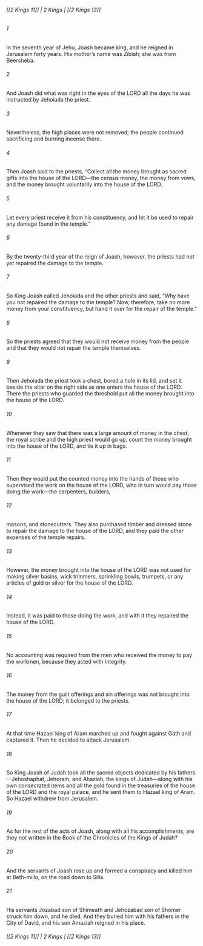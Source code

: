 ###### [[2 Kings 11]] | 2 Kings | [[2 Kings 13]]

###### 1
In the seventh year of Jehu, Joash became king, and he reigned in Jerusalem forty years. His mother’s name was Zibiah; she was from Beersheba.
###### 2
And Joash did what was right in the eyes of the LORD all the days he was instructed by Jehoiada the priest.
###### 3
Nevertheless, the high places were not removed; the people continued sacrificing and burning incense there.
###### 4
Then Joash said to the priests, “Collect all the money brought as sacred gifts into the house of the LORD—the census money, the money from vows, and the money brought voluntarily into the house of the LORD.
###### 5
Let every priest receive it from his constituency, and let it be used to repair any damage found in the temple.”
###### 6
By the twenty-third year of the reign of Joash, however, the priests had not yet repaired the damage to the temple.
###### 7
So King Joash called Jehoiada and the other priests and said, “Why have you not repaired the damage to the temple? Now, therefore, take no more money from your constituency, but hand it over for the repair of the temple.”
###### 8
So the priests agreed that they would not receive money from the people and that they would not repair the temple themselves.
###### 9
Then Jehoiada the priest took a chest, bored a hole in its lid, and set it beside the altar on the right side as one enters the house of the LORD. There the priests who guarded the threshold put all the money brought into the house of the LORD.
###### 10
Whenever they saw that there was a large amount of money in the chest, the royal scribe and the high priest would go up, count the money brought into the house of the LORD, and tie it up in bags.
###### 11
Then they would put the counted money into the hands of those who supervised the work on the house of the LORD, who in turn would pay those doing the work—the carpenters, builders,
###### 12
masons, and stonecutters. They also purchased timber and dressed stone to repair the damage to the house of the LORD, and they paid the other expenses of the temple repairs.
###### 13
However, the money brought into the house of the LORD was not used for making silver basins, wick trimmers, sprinkling bowls, trumpets, or any articles of gold or silver for the house of the LORD.
###### 14
Instead, it was paid to those doing the work, and with it they repaired the house of the LORD.
###### 15
No accounting was required from the men who received the money to pay the workmen, because they acted with integrity.
###### 16
The money from the guilt offerings and sin offerings was not brought into the house of the LORD; it belonged to the priests.
###### 17
At that time Hazael king of Aram marched up and fought against Gath and captured it. Then he decided to attack Jerusalem.
###### 18
So King Joash of Judah took all the sacred objects dedicated by his fathers—Jehoshaphat, Jehoram, and Ahaziah, the kings of Judah—along with his own consecrated items and all the gold found in the treasuries of the house of the LORD and the royal palace, and he sent them to Hazael king of Aram. So Hazael withdrew from Jerusalem.
###### 19
As for the rest of the acts of Joash, along with all his accomplishments, are they not written in the Book of the Chronicles of the Kings of Judah?
###### 20
And the servants of Joash rose up and formed a conspiracy and killed him at Beth-millo, on the road down to Silla.
###### 21
His servants Jozabad son of Shimeath and Jehozabad son of Shomer struck him down, and he died. And they buried him with his fathers in the City of David, and his son Amaziah reigned in his place.

###### [[2 Kings 11]] | 2 Kings | [[2 Kings 13]]
